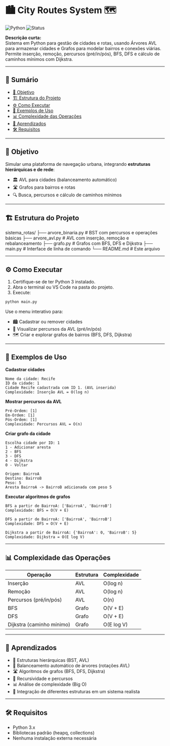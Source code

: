 # 🏙️ City Routes System 🗺️

![Python](https://img.shields.io/badge/Python-3.11-blue) ![Status](https://img.shields.io/badge/Status-Completo-brightgreen)

**Descrição curta:**  
Sistema em Python para gestão de cidades e rotas, usando Árvores AVL para armazenar cidades e Grafos para modelar bairros e conexões viárias. Permite inserção, remoção, percursos (pré/in/pós), BFS, DFS e cálculo de caminhos mínimos com Dijkstra.

---

## 📌 Sumário
- [🎯 Objetivo](#-objetivo)  
- [🏗 Estrutura do Projeto](#-estrutura-do-projeto)  
- [⚙️ Como Executar](#-como-executar)  
- [📝 Exemplos de Uso](#-exemplos-de-uso)  
- [📊 Complexidade das Operações](#-complexidade-das-operações)  
- [🧠 Aprendizados](#-aprendizados)  
- [🛠️ Requisitos](#-requisitos)  

---

## 🎯 Objetivo
Simular uma plataforma de navegação urbana, integrando **estruturas hierárquicas e de rede**:

- 🏛️ AVL para cidades (balanceamento automático)  
- 🛣️ Grafos para bairros e rotas  
- 🔍 Busca, percursos e cálculo de caminhos mínimos  

---

## 🏗 Estrutura do Projeto

sistema_rotas/
├── arvore_binaria.py # BST com percursos e operações básicas
├── arvore_avl.py # AVL com inserção, remoção e rebalanceamento
├── grafo.py # Grafos com BFS, DFS e Dijkstra
├── main.py # Interface de linha de comando
└── README.md # Este arquivo

---

## ⚙️ Como Executar

1. Certifique-se de ter Python 3 instalado.  
2. Abra o terminal ou VS Code na pasta do projeto.  
3. Execute:

```bash
python main.py
```

Use o menu interativo para:

- 🏙️ Cadastrar ou remover cidades
- 🌳 Visualizar percursos da AVL (pré/in/pós)
- 🗺️ Criar e explorar grafos de bairros (BFS, DFS, Dijkstra)

---

## 📝 Exemplos de Uso

**Cadastrar cidades**

```
Nome da cidade: Recife
ID da cidade: 1
Cidade Recife cadastrada com ID 1. (AVL inserida)
Complexidade: Inserção AVL = O(log n)
```

**Mostrar percursos da AVL**

```
Pré-Ordem: [1]
Em-Ordem: [1]
Pós-Ordem: [1]
Complexidade: Percursos AVL = O(n)
```

**Criar grafo da cidade**

```
Escolha cidade por ID: 1
1 - Adicionar aresta
2 - BFS
3 - DFS
4 - Dijkstra
0 - Voltar

Origem: BairroA
Destino: BairroB
Peso: 5
Aresta BairroA -> BairroB adicionada com peso 5
```

**Executar algoritmos de grafos**

```
BFS a partir de BairroA: ['BairroA', 'BairroB']
Complexidade: BFS = O(V + E)

DFS a partir de BairroA: ['BairroA', 'BairroB']
Complexidade: DFS = O(V + E)

Dijkstra a partir de BairroA: {'BairroA': 0, 'BairroB': 5}
Complexidade: Dijkstra = O(E log V)
```

---

## 📊 Complexidade das Operações

| Operação | Estrutura | Complexidade |
|----------|-----------|--------------|
| Inserção | AVL | O(log n) |
| Remoção | AVL | O(log n) |
| Percursos (pré/in/pós) | AVL | O(n) |
| BFS | Grafo | O(V + E) |
| DFS | Grafo | O(V + E) |
| Dijkstra (caminho mínimo) | Grafo | O(E log V) |

---

## 🧠 Aprendizados

- 🌳 Estruturas hierárquicas (BST, AVL)
- 🔄 Balanceamento automático de árvores (rotações AVL)
- 🛣️ Algoritmos de grafos (BFS, DFS, Dijkstra)
- 🧩 Recursividade e percursos
- 📊 Análise de complexidade (Big O)
- 🔗 Integração de diferentes estruturas em um sistema realista

---

## 🛠️ Requisitos

- Python 3.x
- Bibliotecas padrão (heapq, collections)
- Nenhuma instalação externa necessária
